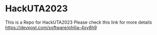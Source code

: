# HackUTA2023
This is a Repo for HackUTA2023
Please check this link for more details https://devpost.com/software/philia-4xy8h9
